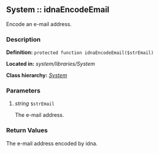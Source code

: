
System :: idnaEncodeEmail
-------------------------------------------

Encode an e-mail address.


### Description ###

**Definition:** `protected function idnaEncodeEmail($strEmail)`

**Located in:** *system/libraries/System*

**Class hierarchy:** *[System](../System.md)*


### Parameters ###

1. *string* `$strEmail`

	The e-mail address.


### Return Values ###

The e-mail address encoded by idna.
